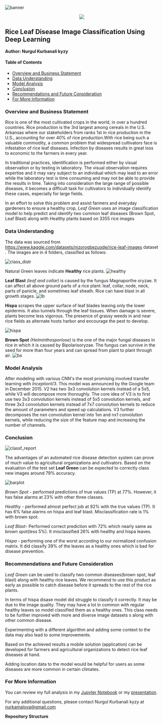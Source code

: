 ![banner](https://github.com/kamalova/Rice_Leaf_Disease_Recognition_DL/blob/main/Images/banner.jpg)
<div align="center"><img src="https://github.com/kamalova/Rice_Leaf_Disease_Recognition_DL/blob/main/Images/banner_2.png"</img> </div>

## **Rice Leaf Disease Image Classification Using Deep Learning**
**Author: Nurgul Kurbanali kyzy** <p>
#### Table of Contents
* [Overview and Business Statement](https://github.com/kamalova/Rice_Leaf_Disease_Img_Classification_DL/blob/main/README.md#overview-and-business-statement)
* [Data Understanding](https://github.com/kamalova/Rice_Leaf_Disease_Img_Classification_DL#data-understanding)
* [Model Analysis](https://github.com/kamalova/Rice_Leaf_Disease_Img_Classification_DL#model-analysis)
* [Conclusion](https://github.com/kamalova/Rice_Leaf_Disease_Img_Classification_DL#conclusion-)
* [Recommendations and Future Consideration](https://github.com/kamalova/Rice_Leaf_Disease_Img_Classification_DL#recommendations-and-future-consideration)
* [For More Information](https://github.com/kamalova/Rice_Leaf_Disease_Img_Classification_DL#for-more-information)

###  Overview and Business Statement 
Rice is one of the most cultivated crops in the world, in over a hundred countries. Rice production is the 3rd largest among cereals in the U.S. Arkansas where our stakeholders from ranks 1st in rice production in the U.S., accounting for over 40% of rice production.With rice being such a valuable commodity, a common problem that widespread cultivators face is infestation of rice leaf diseases. Infection by diseases results in great loss to economic to the farmers in every year.

In traditional practices, identification is performed either by visual observation or by testing in laboratory. The visual observation requires expertise and it may vary subject to an individual which may lead to an error while the laboratory test is time consuming and may not be able to provide the results in time. Taking into consideration the large range of possible diseases, it becomes a difficult task for cultivators to individually identify these cases, especially for large fields. 
  
In an effort to solve this problem and assist farmers and everyday gardeners to ensure a healthy crop, *Leaf Green* uses an image classification model to help predict and identify two common leaf diseases (Brown Spot, Leaf Blast) along with Healthy plants based on 3355 rice images
  
### Data Understanding
 The data was sourced from https://www.kaggle.com/datasets/nizorogbezuode/rice-leaf-images dataset . The images are in 4 folders, classified as follows:<p>
 ![class_distr](https://github.com/kamalova/Rice_Leaf_Disease_Recognition_DL/blob/main/Images/class_distribution.png) <p>
 
  Natural Green leaves indicate **Healthy** rice plants.
  ![healthy](https://github.com/kamalova/Rice_Leaf_Disease_Recognition_DL/blob/main/Images/health.png) <p>
 **Leaf Blast** *(leaf and collar)* is caused by the fungus Magnaporthe oryzae. It can affect all above ground parts of a rice plant: leaf, collar, node, neck, parts of panicle, and sometimes leaf sheath. Rice can have blast in all growth stages.
  ![lb](https://github.com/kamalova/Rice_Leaf_Disease_Recognition_DL/blob/main/Images/lb.png) <p>
 **Hispa** scrapes the upper surface of leaf blades leaving only the lower epidermis. It also tunnels through the leaf tissues. When damage is severe, plants become less vigorous. The presence of grassy weeds in and near rice fields as alternate hosts harbor and encourage the pest to develop. <p>
  ![hispa](https://github.com/kamalova/Rice_Leaf_Disease_Recognition_DL/blob/main/Images/hispa.png) <p>
 **Brown Spot**  *(Helminthosporiose)* is the one of the major fungal diseases in rice in which it is caused by Bipolarisoryzae. The fungus can survive in the seed for more than four years and can spread from plant to plant through air.
  ![bs](https://github.com/kamalova/Rice_Leaf_Disease_Recognition_DL/blob/main/Images/bs.png) <p>

  
### Model Analysis
After modeling with various CNN's the most promising involved transfer learning with *InceptionV3*. 
This model was announced by the Google team in December 2015. V2 has two 3x3 convolution kernels instead of a 5x5, while V3 will decompose more thoroughly. The core idea of V3 is to first use two 3x3 convolution kernels instead of 5x5 convolution kernels, and three 3x3 convolution kernels instead of 7x7 convolution kernels to reduce the amount of parameters and speed up calculations. V3 further decomposes the nxn convolution kernel into 1xn and nx1 convolution kernels, while reducing the size of the feature map and increasing the number of channels.
### Conclusion <p>
   ![classf_report](https://github.com/kamalova/Rice_Leaf_Disease_Recognition_DL/blob/main/Images/classif_report.png) <p> 
The advantages of an automated rice disease detection system can prove of much value to agricultural organizations and cultivators. Based on the evaluation of the test set **Leaf Green** can be expected to correctly class new images around 79% accuracy.<p> 
   ![barplot](https://github.com/kamalova/Rice_Leaf_Disease_Recognition_DL/blob/main/Images/barplot.png) <p> 
*Brown Spot* - performed predictions of true values (TP) at 77%. However, it has false alarms at 23% with other three classes.<p>
*Healthy* - performed almost perfect job at 92% with the true values (TP). It has 6% false alarms on hispa and leaf blast. Misclassification rate is 1% with brown spot.<p>
*Leaf Blast*- Performed correct prediction with 72% which  nearly same as brown spot(less 5%). It misclassified 26% with healthy and hispa leaves.<p>
*Hispa* - performing one of the worst according to our normalized confusion matrix. It did classify 39% of the leaves as a healthy ones which is bad for disease prevention.<p>
### Recommendations and Future Consideration
*Leaf Green* can be used to classify two common diseases(brown spot, leaf blast) along with healthy rice leaves. We recommend to use this product as early as possible to catch disease before it spreads to the rest of the rice plants.<p>
In terms of hispa disase model did struggle to classify it correctly. It may be due to the image quality. They may have a lot in common with regular healthy leaves so model classified them as a healthy ones. This class needs to be further improved with more and diverse image datasets s along with other common disease.<p>
Experimenting with a different algorithm and adding some context to the data may also lead to some improvements.<p>
Based on the achieved results a mobile solution (application) can be developed for farmers and agricultural organizations to detect rice leaf diseases at hand.<p>
Adding location data to the model would be helpful for users as some diseases are more common in certain climates.<p>
 
### For More Information
You can review my full analysis in my [Jupyter Notebook](https://github.com/kamalova/Rice_Leaf_Disease_Recognition_DL/blob/main/notebook.ipynb) or my [presentation](https://github.com/kamalova/Rice_Leaf_Disease_Recognition_DL/blob/main/PDFs/presentation.pdf).<p>
For any additional questions, please contact Nurgul Kurbanali kyzy at nurkamalova@gmail.com<p>
**Repository Structure**

  
  
